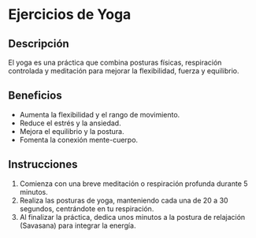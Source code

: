 # Ejercicios de Yoga 

## Descripción

El yoga es una práctica que combina posturas físicas, respiración controlada y meditación
para mejorar la flexibilidad, fuerza y equilibrio.

## Beneficios

- Aumenta la flexibilidad y el rango de movimiento.
- Reduce el estrés y la ansiedad.
- Mejora el equilibrio y la postura.
- Fomenta la conexión mente-cuerpo.

## Instrucciones

1. Comienza con una breve meditación o respiración profunda durante 5 minutos.
2. Realiza las posturas de yoga, manteniendo cada una de 20 a 30 segundos, centrándote en tu respiración.
3. Al finalizar la práctica, dedica unos minutos a la postura de relajación (Savasana) para integrar la energía.



